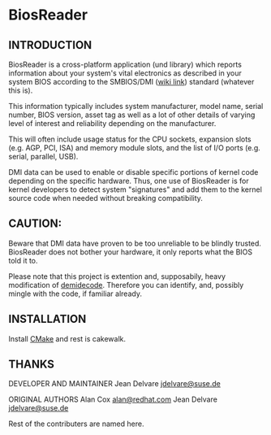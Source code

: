 BiosReader
==========

INTRODUCTION
------------

BiosReader is a cross-platform application (und library) which reports information about your system's vital electronics as described in your system BIOS according to the SMBIOS/DMI ([wiki link](https://en.wikipedia.org/wiki/Desktop_Management_Interface)) standard (whatever this is). 

This information typically includes system manufacturer, model name, serial number, BIOS version, asset tag as well as a lot of other details of varying level of
interest and reliability depending on the manufacturer. 

This will often include usage status for the CPU sockets, expansion slots (e.g. AGP, PCI, ISA) and memory module slots, and the list of I/O ports (e.g. serial,
parallel, USB).

DMI data can be used to enable or disable specific portions of kernel code depending on the specific hardware. Thus, one use of BiosReader is for kernel
developers to detect system "signatures" and add them to the kernel source code when needed without breaking compatibility.

CAUTION:
-------
Beware that DMI data have proven to be too unreliable to be blindly trusted.
BiosReader does not bother your hardware, it only reports what the BIOS told it to.

Please note that this project is extention and, supposabily, heavy modification of [demidecode](https://www.nongnu.org/dmidecode/). Therefore you can identify, and, possibly mingle with the code, if familiar already.


INSTALLATION
------------

Install [CMake](https://cmake.org/) and rest is cakewalk.

THANKS
------
DEVELOPER AND MAINTAINER
Jean Delvare <jdelvare@suse.de>

ORIGINAL AUTHORS
Alan Cox <alan@redhat.com>
Jean Delvare <jdelvare@suse.de>

Rest of the contributers are named here.


